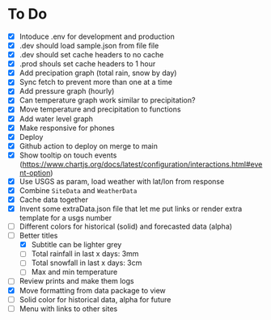 # To Do

- [x] Intoduce .env for development and production
- [x] .dev should load sample.json from file file
- [x] .dev should set cache headers to no cache
- [x] .prod shouls set cache headers to 1 hour
- [x] Add precipation graph (total rain, snow by day)
- [x] Sync fetch to prevent more than one at a time
- [x] Add pressure graph (hourly)
- [x] Can temperature graph work similar to precipitation?
- [x] Move temperature and precipitation to functions
- [x] Add water level graph
- [x] Make responsive for phones
- [x] Deploy
- [x] Github action to deploy on merge to main
- [x] Show tooltip on touch events (https://www.chartjs.org/docs/latest/configuration/interactions.html#event-option)
- [x] Use USGS as param, load weather with lat/lon from response
- [x] Combine `SiteData` and `WeatherData`
- [x] Cache data together
- [x] Invent some extraData.json file that let me put links or render extra template for a usgs number
- [ ] Different colors for historical (solid) and forecasted data (alpha)
- [ ] Better titles 
    - [x] Subtitle can be lighter grey
    - [ ] Total rainfall in last x days: 3mm 
    - [ ] Total snowfall in last x days: 3cm
    - [ ] Max and min temperature
- [ ] Review prints and make them logs
- [x] Move formatting from data package to view 
- [ ] Solid color for historical data, alpha for future
- [ ] Menu with links to other sites
